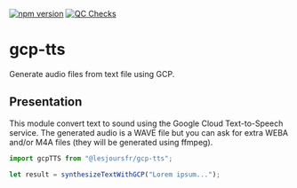 [![npm version](https://badge.fury.io/js/@lesjoursfr%2Fgcp-tts.svg)](https://badge.fury.io/js/@lesjoursfr%2Fgcp-tts)
[![QC Checks](https://github.com/lesjoursfr/gcp-tts/actions/workflows/quality-control.yml/badge.svg)](https://github.com/lesjoursfr/gcp-tts/actions/workflows/quality-control.yml)

# gcp-tts

Generate audio files from text file using GCP.

## Presentation

This module convert text to sound using the Google Cloud Text-to-Speech service.
The generated audio is a WAVE file but you can ask for extra WEBA and/or M4A files (they will be generated using ffmpeg).

```javascript
import gcpTTS from "@lesjoursfr/gcp-tts";

let result = synthesizeTextWithGCP("Lorem ipsum...");
```
